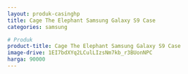 ```yaml
---
layout: produk-casinghp
title: Cage The Elephant Samsung Galaxy S9 Case
categories: samsung

# Produk
product-title: Cage The Elephant Samsung Galaxy S9 Case
image-drive: 1EI7bdXYq2LCulLIzsNm7kb_r3BUonNPC
harga: 90000
---
```

